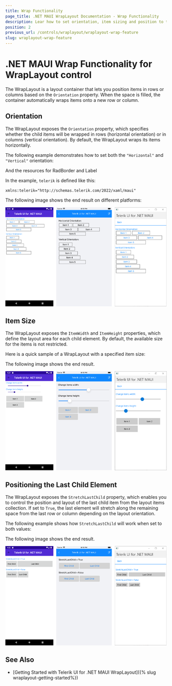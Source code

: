 ```yaml
---
title: Wrap Functionality
page_title: .NET MAUI WrapLayout Documentation - Wrap Functionality
description: Lear how to set orientation, item sizing and position to the items in the Telerik .NET MAUI WrapLayout control. 
position: 2
previous_url: /controls/wraplayout/wraplayout-wrap-feature
slug: wraplayout-wrap-feature
---
```


# .NET MAUI Wrap Functionality for WrapLayout control

The WrapLayout is a layout container that lets you position items in rows or columns based on the `Orientation` property. When the space is filled, the container automatically wraps items onto a new row or column.

## Orientation

The WrapLayout exposes the `Orientation` property, which specifies whether the child items will be wrapped in rows (horizontal orientation) or in columns (vertical orientation). By default, the WrapLayout wraps its items horizontally.

The following example demonstrates how to set both the `"Horizontal"` and `"Vertical"` orientation:

<snippet id='wraplayout-orientation' />

And the resources for RadBorder and Label

<snippet id='wraplayout-orientation-resources' />

In the example, `telerik` is defined like this:

```XAML
xmlns:telerik="http://schemas.telerik.com/2022/xaml/maui" 
```

The following image shows the end result on different platforms:

![.NET MAUI WrapLayout Orientation](images/wraplayout_orientation.png)

## Item Size

The WrapLayout exposes the `ItemWidth` and `ItemHeight` properties, which define the layout area for each child element. By default, the available size for the items is not restricted.

Here is a quick sample of a WrapLayout with a specified item size:

<snippet id='wraplayout-item-size' />


The following image shows the end result.

![WrapLayout ItemSize](images/wraplayout_itemsize.png)

## Positioning the Last Child Element

The WrapLayout exposes the `StretchLastChild` property, which enables you to control the position and layout of the last child item from the layout items collection. If set to `True`, the last element will stretch along the remaining space from the last row or column depending on the layout orientation.

The following example shows how `StretchLastChild` will work when set to both values:

<snippet id='wraplayout-position-lastelement'/>

The following image shows the end result.

![WrapLayout Positioning](images/wraplayout_positionlast.png)

## See Also

- [Getting Started with Telerik UI for .NET MAUI WrapLayout]({% slug wraplayout-getting-started%})
